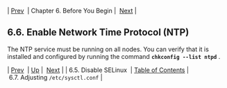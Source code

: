 | [Prev](byb.disable_selinux)  | Chapter 6. Before You Begin |  [Next](byb.sysctl.conf) |

## 6.6. Enable Network Time Protocol (NTP)

The NTP service must be running on all nodes. You can verify that it is installed and configured by running the command **`chkconfig --list ntpd`**             .

| [Prev](byb.disable_selinux)  | [Up](before_you_begin) |  [Next](byb.sysctl.conf) |
| 6.5. Disable SELinux  | [Table of Contents](index) |  6.7. Adjusting `/etc/sysctl.conf` |

